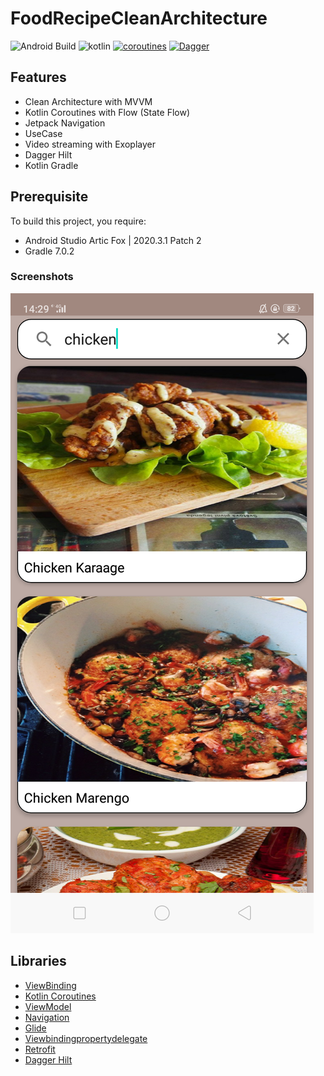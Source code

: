 # FoodRecipeCleanArchitecture

![Android Build](https://github.com/Ezike/Baking-App-Kotlin/workflows/Android%20Build/badge.svg) ![kotlin](https://img.shields.io/badge/Kotlin-1.4.xx-blue) [![coroutines](https://img.shields.io/badge/Kotlin-Coroutines-orange)](https://developer.android.com/kotlin/coroutines) [![Dagger](https://img.shields.io/badge/Dagger-Hilt-orange)](https://dagger.dev/hilt)


## Features
* Clean Architecture with MVVM 
* Kotlin Coroutines with Flow (State Flow)
* Jetpack Navigation
* UseCase
* Video streaming with Exoplayer
* Dagger Hilt
* Kotlin Gradle

## Prerequisite
To build this project, you require:
- Android Studio Artic Fox | 2020.3.1 Patch 2
- Gradle 7.0.2

### Screenshots
![Screenshot](https://github.com/e444er/FoodRecipeCleanArchitecture/blob/master/sc1.png) 

## Libraries
*   [ViewBinding](https://github.com/androidbroadcast/ViewBindingPropertyDelegate)
*   [Kotlin Coroutines](https://github.com/Kotlin/kotlinx.coroutines)
*   [ViewModel](https://developer.android.com/topic/libraries/architecture/viewmodel)
*   [Navigation](https://github.com/topics/android-navigation-component)
*   [Glide](https://github.com/bumptech/glide)
*   [Viewbindingpropertydelegate](https://github.com/androidbroadcast/ViewBindingPropertyDelegate)
*   [Retrofit](https://square.github.io/retrofit/)
*   [Dagger Hilt](https://dagger.dev/hilt)
